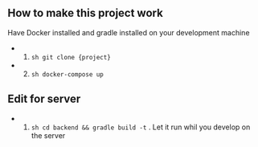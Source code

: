 ## How to make this project work

Have Docker installed and gradle installed on your development machine

- 1. `sh git clone {project}`
- 2. `sh docker-compose up`

## Edit for server

- 1. `sh cd backend && gradle build -t` . Let it run whil you develop on the server
